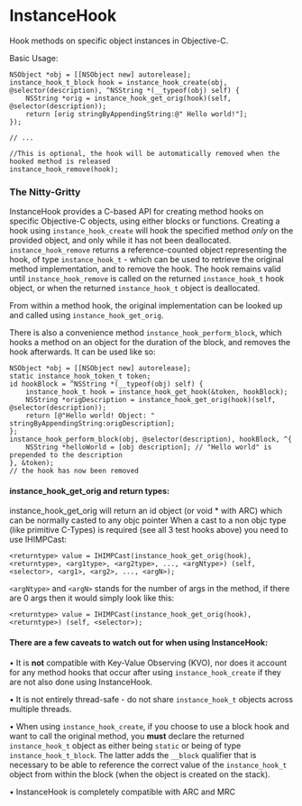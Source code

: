 InstanceHook
============

Hook methods on specific object instances in Objective-C.

Basic Usage:

    NSObject *obj = [[NSObject new] autorelease];
    instance_hook_t_block hook = instance_hook_create(obj, @selector(description), ^NSString *(__typeof(obj) self) {
		NSString *orig = instance_hook_get_orig(hook)(self, @selector(description));
		return [orig stringByAppendingString:@" Hello world!"];
	});
	
	// ...
	
	//This is optional, the hook will be automatically removed when the hooked method is released
	instance_hook_remove(hook);

### The Nitty-Gritty

InstanceHook provides a C-based API for creating method hooks on specific Objective-C objects, using either blocks or functions. Creating a hook using `instance_hook_create` will hook the specified method *only* on the provided object, and only while it has not been deallocated. `instance_hook_remove` returns a reference-counted object representing the hook, of type `instance_hook_t` - which can be used to retrieve the original method implementation, and to remove the hook. The hook remains valid until `instance_hook_remove` is called on the returned `instance_hook_t` hook object, or when the returned `instance_hook_t` object is deallocated.

From within a method hook, the original implementation can be looked up and called using `instance_hook_get_orig`. 

There is also a convenience method `instance_hook_perform_block`, which hooks a method on an object for the duration of the block, and removes the hook afterwards. It can be used like so:

	NSObject *obj = [[NSObject new] autorelease];
	static instance_hook_token_t token;
	id hookBlock = ^NSString *(__typeof(obj) self) {
		instance_hook_t hook = instance_hook_get_hook(&token, hookBlock);
		NSString *origDescription = instance_hook_get_orig(hook)(self, @selector(description));
		return [@"Hello world! Object: " stringByAppendingString:origDescription];
	};	
	instance_hook_perform_block(obj, @selector(description), hookBlock, ^{
		NSString *helloWorld = [obj description]; // "Hello world" is prepended to the description
	}, &token);
	// the hook has now been removed

#### instance_hook_get_orig and return types:

instance_hook_get_orig will return an id object (or void * with ARC) which can be normally casted to any objc pointer
When a cast to a non objc type (like primitive C-Types) is required (see all 3 test hooks above) you need to use IHIMPCast:

	<returntype> value = IHIMPCast(instance_hook_get_orig(hook), <returntype>, <arg1type>, <arg2type>, ..., <argNtype>) (self, <selector>, <arg1>, <arg2>, ..., <argN>);

`<argNtype>` and `<argN>` stands for the number of args in the method, if there are 0 args then it would simply look like this:

	<returntype> value = IHIMPCast(instance_hook_get_orig(hook), <returntype>) (self, <selector>);



#### There are a few caveats to watch out for when using InstanceHook:

• It is **not** compatible with Key-Value Observing (KVO), nor does it account for any method hooks that occur after using `instance_hook_create` if they are not also done using InstanceHook.<p>
• It is not entirely thread-safe - do not share `instance_hook_t` objects across multiple threads.<p>
• When using `instance_hook_create`, if you choose to use a block hook and want to call the original method, you **must** declare the returned `instance_hook_t` object as either being `static` or being of type `instance_hook_t_block`. The latter adds the `__block` qualifier that is necessary to be able to reference the correct value of the `instance_hook_t` object from within the block (when the object is created on the stack).

• InstanceHook is completely compatible with ARC and MRC
